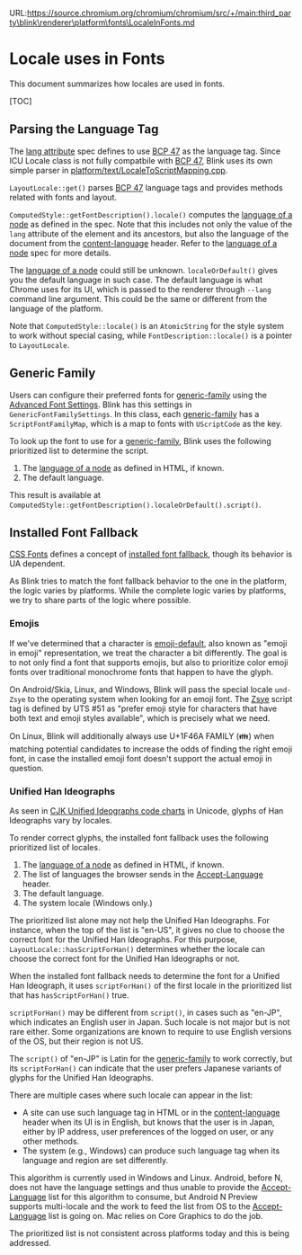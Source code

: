 URL:https://source.chromium.org/chromium/chromium/src/+/main:third_party\blink\renderer\platform\fonts\LocaleInFonts.md
# Locale uses in Fonts

This document summarizes how locales are used in fonts.

[TOC]

## Parsing the Language Tag

The [lang attribute] spec defines to use [BCP 47] as the language tag.
Since ICU Locale class is not fully compatbile with [BCP 47],
Blink uses its own simple parser
in [platform/text/LocaleToScriptMapping.cpp](../text/LocaleToScriptMapping.cpp).

`LayoutLocale::get()` parses [BCP 47] language tags
and provides methods related with fonts and layout.

`ComputedStyle::getFontDescription().locale()`
computes the [language of a node] as defined in the spec.
Note that this includes not only
the value of the `lang` attribute of the element and its ancestors,
but also the language of the document from the [content-language] header.
Refer to the [language of a node] spec for more details.

The [language of a node] could still be unknown.
`localeOrDefault()` gives you the default language in such case.
The default language is what Chrome uses for its UI,
which is passed to the renderer through `--lang` command line argument.
This could be the same or different from the language of the platform.

Note that `ComputedStyle::locale()` is an `AtomicString`
for the style system to work without special casing,
while `FontDescription::locale()` is a pointer to `LayoutLocale`.

[lang attribute]: https://html.spec.whatwg.org/C/#the-lang-and-xml:lang-attributes
[BCP 47]: https://tools.ietf.org/html/bcp47
[language of a node]: https://html.spec.whatwg.org/C/#language
[content-language]: https://html.spec.whatwg.org/C/#pragma-set-default-language

## Generic Family

Users can configure their preferred fonts for [generic-family]
using the [Advanced Font Settings].
Blink has this settings in `GenericFontFamilySettings`.
In this class, each [generic-family] has a `ScriptFontFamilyMap`,
which is a map to fonts with `UScriptCode` as the key.

To look up the font to use for a [generic-family],
Blink uses the following prioritized list to determine the script.

1. The [language of a node] as defined in HTML, if known.
2. The default language.

This result is available at `ComputedStyle::getFontDescription().localeOrDefault().script()`.

[generic-family]: https://drafts.csswg.org/css-fonts/#generic-family-value
[Advanced Font Settings]: https://chrome.google.com/webstore/detail/advanced-font-settings/caclkomlalccbpcdllchkeecicepbmbm

## Installed Font Fallback

[CSS Fonts] defines a concept of [installed font fallback],
though its behavior is UA dependent.

As Blink tries to match the font fallback behavior
to the one in the platform,
the logic varies by platforms.
While the complete logic varies by platforms,
we try to share parts of the logic where possible.

[CSS Fonts]: https://drafts.csswg.org/css-fonts/
[installed font fallback]: https://drafts.csswg.org/css-fonts/#installed-font-fallback

### Emojis

If we've determined that a character is [emoji-default], also known as "emoji
in emoji" representation, we treat the character a bit differently. The goal is
to not only find a font that supports emojis, but also to prioritize color
emoji fonts over traditional monochrome fonts that happen to have the glyph.

On Android/Skia, Linux, and Windows, Blink will pass the special locale
`und-Zsye` to the operating system when looking for an emoji font. The [Zsye]
script tag is defined by UTS #51 as "prefer emoji style for characters that
have both text and emoji styles available", which is precisely what we need.

On Linux, Blink will additionally always use U+1F46A FAMILY (👪) when matching
potential candidates to increase the odds of finding the right emoji font, in
case the installed emoji font doesn't support the actual emoji in question.

[emoji-default]: https://unicode.org/reports/tr51/#Presentation_Style
[Zsye]: https://unicode.org/reports/tr51/#Emoji_Script

### Unified Han Ideographs

As seen in [CJK Unified Ideographs code charts] in Unicode,
glyphs of Han Ideographs vary by locales.

To render correct glyphs,
the installed font fallback uses the following prioritized list of locales.

1. The [language of a node] as defined in HTML, if known.
2. The list of languages the browser sends in the [Accept-Language] header.
3. The default language.
4. The system locale (Windows only.)

The prioritized list alone may not help the Unified Han Ideographs.
For instance, when the top of the list is "en-US",
it gives no clue to choose the correct font for the Unified Han Ideographs.
For this purpose,
`LayoutLocale::hasScriptForHan()` determines whether
the locale can choose the correct font for the Unified Han Ideographs or not.

When the installed font fallback needs to determine the font
for a Unified Han Ideograph,
it uses `scriptForHan()` of the first locale in the prioritized list
that has `hasScriptForHan()` true.

`scriptForHan()` may be different from `script()`,
in cases such as "en-JP", which indicates an English user in Japan.
Such locale is not major but is not rare either.
Some organizations are known to require to use English versions of the OS,
but their region is not US.

The `script()` of "en-JP" is Latin for the [generic-family] to work correctly,
but its `scriptForHan()` can indicate that
the user prefers Japanese variants of glyphs for the Unified Han Ideographs.

There are multiple cases where such locale can appear in the list:

* A site can use such language tag in HTML or in the [content-language] header
when its UI is in English,
but knows that the user is in Japan,
either by IP address, user preferences of the logged on user,
or any other methods.
* The system (e.g., Windows) can produce such language tag
when its language and region are set differently.

This algorithm is currently used in Windows and Linux.
Android, before N, does not have the language settings and thus
unable to provide the [Accept-Language] list for this algorithm to consume,
but Android N Preview supports multi-locale
and the work to feed the list from OS to the [Accept-Language] list is going on.
Mac relies on Core Graphics to do the job.

The prioritized list is not consistent across platforms today
and this is being addressed.

[CJK Unified Ideographs code charts]: http://unicode.org/charts/PDF/U4E00.pdf
[Accept-Language]: https://tools.ietf.org/html/rfc7231#section-5.3.5
